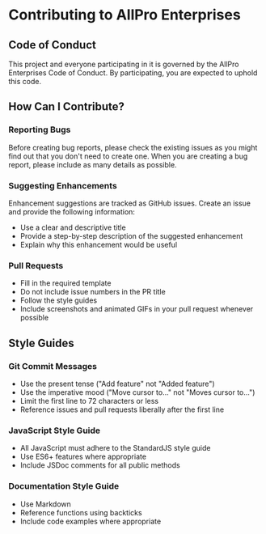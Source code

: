 # Contributing to AllPro Enterprises

## Code of Conduct

This project and everyone participating in it is governed by the AllPro Enterprises Code of Conduct. By participating, you are expected to uphold this code.

## How Can I Contribute?

### Reporting Bugs

Before creating bug reports, please check the existing issues as you might find out that you don't need to create one. When you are creating a bug report, please include as many details as possible.

### Suggesting Enhancements

Enhancement suggestions are tracked as GitHub issues. Create an issue and provide the following information:

* Use a clear and descriptive title
* Provide a step-by-step description of the suggested enhancement
* Explain why this enhancement would be useful

### Pull Requests

* Fill in the required template
* Do not include issue numbers in the PR title
* Follow the style guides
* Include screenshots and animated GIFs in your pull request whenever possible

## Style Guides

### Git Commit Messages

* Use the present tense ("Add feature" not "Added feature")
* Use the imperative mood ("Move cursor to..." not "Moves cursor to...")
* Limit the first line to 72 characters or less
* Reference issues and pull requests liberally after the first line

### JavaScript Style Guide

* All JavaScript must adhere to the StandardJS style guide
* Use ES6+ features where appropriate
* Include JSDoc comments for all public methods

### Documentation Style Guide

* Use Markdown
* Reference functions using backticks
* Include code examples where appropriate
